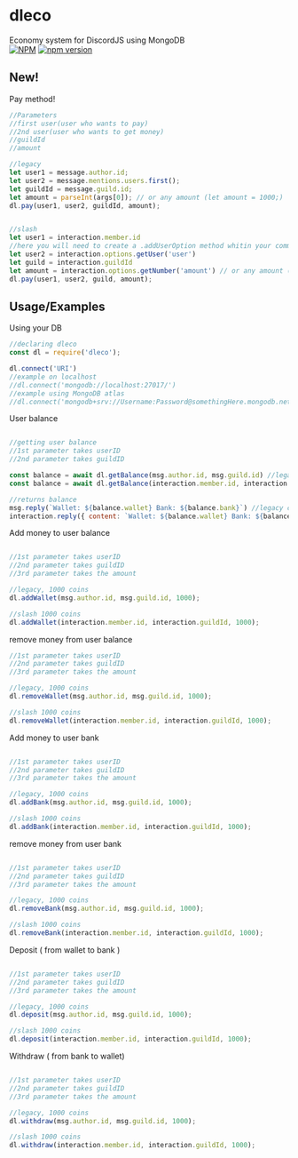 
# dleco

Economy system for DiscordJS using MongoDB\
[![NPM](https://nodei.co/npm/dleco.png?downloads=true&downloadRank=true&stars=true)](https://nodei.co/npm/dleco/)
[![npm version](https://badge.fury.io/js/dleco.svg)](https://badge.fury.io/js/dleco)

## New!
Pay method!
```javascript
//Parameters
//first user(user who wants to pay)
//2nd user(user who wants to get money)
//guildId
//amount

//legacy
let user1 = message.author.id;
let user2 = message.mentions.users.first();
let guildId = message.guild.id;
let amount = parseInt(args[0]); // or any amount (let amount = 1000;)
dl.pay(user1, user2, guildId, amount);


//slash
let user1 = interaction.member.id
//here you will need to create a .addUserOption method whitin your command
let user2 = interaction.options.getUser('user')
let guild = interaction.guildId
let amount = interaction.options.getNumber('amount') // or any amount (let amount = 1000;)
dl.pay(user1, user2, guild, amount);

```

## Usage/Examples
Using your DB
```javascript
//declaring dleco
const dl = require('dleco');

dl.connect('URI')
//example on localhost
//dl.connect('mongodb://localhost:27017/')
//example using MongoDB atlas
//dl.connect('mongodb+srv://Username:Password@somethingHere.mongodb.net/database)

```

User balance
```javascript

//getting user balance
//1st parameter takes userID
//2nd parameter takes guildID

const balance = await dl.getBalance(msg.author.id, msg.guild.id) //legacy command
const balance = await dl.getBalance(interaction.member.id, interaction.guildId) // slash command

//returns balance
msg.reply(`Wallet: ${balance.wallet} Bank: ${balance.bank}`) //legacy command
interaction.reply({ content: `Wallet: ${balance.wallet} Bank: ${balance.bank}`, ephemeral: true }) //slash command

```
Add money to user balance
```javascript

//1st parameter takes userID
//2nd parameter takes guildID
//3rd parameter takes the amount

//legacy, 1000 coins
dl.addWallet(msg.author.id, msg.guild.id, 1000);

//slash 1000 coins
dl.addWallet(interaction.member.id, interaction.guildId, 1000);

```

remove money from user balance
```javascript
//1st parameter takes userID
//2nd parameter takes guildID
//3rd parameter takes the amount

//legacy, 1000 coins
dl.removeWallet(msg.author.id, msg.guild.id, 1000);

//slash 1000 coins
dl.removeWallet(interaction.member.id, interaction.guildId, 1000);

```

Add money to user bank
```javascript

//1st parameter takes userID
//2nd parameter takes guildID
//3rd parameter takes the amount

//legacy, 1000 coins
dl.addBank(msg.author.id, msg.guild.id, 1000);

//slash 1000 coins
dl.addBank(interaction.member.id, interaction.guildId, 1000);

```
remove money from user bank
```javascript

//1st parameter takes userID
//2nd parameter takes guildID
//3rd parameter takes the amount

//legacy, 1000 coins
dl.removeBank(msg.author.id, msg.guild.id, 1000);

//slash 1000 coins
dl.removeBank(interaction.member.id, interaction.guildId, 1000);

```

Deposit ( from wallet to bank )
```javascript

//1st parameter takes userID
//2nd parameter takes guildID
//3rd parameter takes the amount

//legacy, 1000 coins
dl.deposit(msg.author.id, msg.guild.id, 1000);

//slash 1000 coins
dl.deposit(interaction.member.id, interaction.guildId, 1000);

```

Withdraw ( from bank to wallet)
```javascript

//1st parameter takes userID
//2nd parameter takes guildID
//3rd parameter takes the amount

//legacy, 1000 coins
dl.withdraw(msg.author.id, msg.guild.id, 1000);

//slash 1000 coins
dl.withdraw(interaction.member.id, interaction.guildId, 1000);

```
